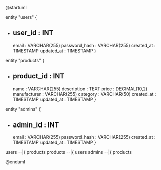 @startuml

entity "users" {

-   ## user_id : INT
    email : VARCHAR(255)
    password_hash : VARCHAR(255)
    created_at : TIMESTAMP
    updated_at : TIMESTAMP
    }

entity "products" {

-   ## product_id : INT
    name : VARCHAR(255)
    description : TEXT
    price : DECIMAL(10,2)
    manufacturer : VARCHAR(255)
    category : VARCHAR(50)
    created_at : TIMESTAMP
    updated_at : TIMESTAMP
    }

entity "admins" {

-   ## admin_id : INT
    email : VARCHAR(255)
    password_hash : VARCHAR(255)
    created_at : TIMESTAMP
    updated_at : TIMESTAMP
    }

users --|{ products
products --|{ users
admins --|{ products

@enduml
